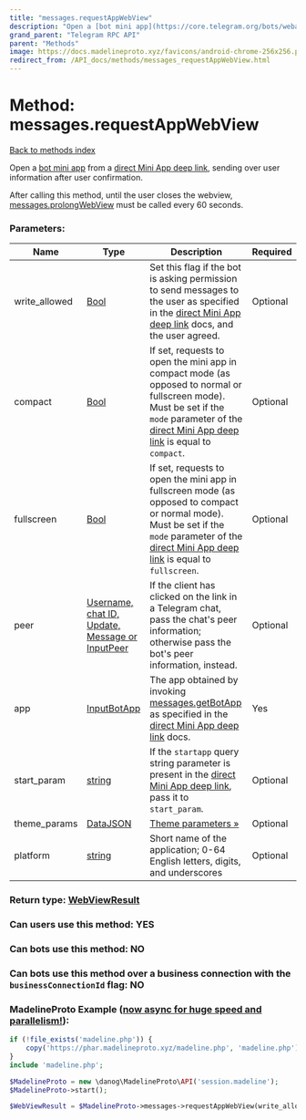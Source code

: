 ```yaml
---
title: "messages.requestAppWebView"
description: "Open a [bot mini app](https://core.telegram.org/bots/webapps) from a [direct Mini App deep link](https://core.telegram.org/api/links#direct-mini-app-links), sending over user information after user confirmation."
grand_parent: "Telegram RPC API"
parent: "Methods"
image: https://docs.madelineproto.xyz/favicons/android-chrome-256x256.png
redirect_from: /API_docs/methods/messages_requestAppWebView.html
---
```

# Method: messages.requestAppWebView
[Back to methods index](index.html)



Open a [bot mini app](https://core.telegram.org/bots/webapps) from a [direct Mini App deep link](https://core.telegram.org/api/links#direct-mini-app-links), sending over user information after user confirmation.

After calling this method, until the user closes the webview, [messages.prolongWebView](../methods/messages.prolongWebView.html) must be called every 60 seconds.

### Parameters:

| Name     |    Type       | Description | Required |
|----------|---------------|-------------|----------|
|write\_allowed|[Bool](/API_docs/types/Bool.html) | Set this flag if the bot is asking permission to send messages to the user as specified in the [direct Mini App deep link](https://core.telegram.org/api/links#direct-mini-app-links) docs, and the user agreed. | Optional|
|compact|[Bool](/API_docs/types/Bool.html) | If set, requests to open the mini app in compact mode (as opposed to normal or fullscreen mode). Must be set if the `mode` parameter of the [direct Mini App deep link](https://core.telegram.org/api/links#direct-mini-app-links) is equal to `compact`. | Optional|
|fullscreen|[Bool](/API_docs/types/Bool.html) | If set, requests to open the mini app in fullscreen mode (as opposed to compact or normal mode). Must be set if the `mode` parameter of the [direct Mini App deep link](https://core.telegram.org/api/links#direct-mini-app-links) is equal to `fullscreen`. | Optional|
|peer|[Username, chat ID, Update, Message or InputPeer](/API_docs/types/InputPeer.html) | If the client has clicked on the link in a Telegram chat, pass the chat's peer information; otherwise pass the bot's peer information, instead. | Optional|
|app|[InputBotApp](/API_docs/types/InputBotApp.html) | The app obtained by invoking [messages.getBotApp](../methods/messages.getBotApp.html) as specified in the [direct Mini App deep link](https://core.telegram.org/api/links#direct-mini-app-links) docs. | Yes|
|start\_param|[string](/API_docs/types/string.html) | If the `startapp` query string parameter is present in the [direct Mini App deep link](https://core.telegram.org/api/links#direct-mini-app-links), pass it to `start_param`. | Optional|
|theme\_params|[DataJSON](/API_docs/types/DataJSON.html) | [Theme parameters »](https://core.telegram.org/api/bots/webapps#theme-parameters) | Optional|
|platform|[string](/API_docs/types/string.html) | Short name of the application; 0-64 English letters, digits, and underscores | Optional|


### Return type: [WebViewResult](/API_docs/types/WebViewResult.html)

### Can users use this method: **YES**


### Can bots use this method: **NO**


### Can bots use this method over a business connection with the `businessConnectionId` flag: **NO**


### MadelineProto Example ([now async for huge speed and parallelism!](https://docs.madelineproto.xyz/docs/ASYNC.html)):


```php
if (!file_exists('madeline.php')) {
    copy('https://phar.madelineproto.xyz/madeline.php', 'madeline.php');
}
include 'madeline.php';

$MadelineProto = new \danog\MadelineProto\API('session.madeline');
$MadelineProto->start();

$WebViewResult = $MadelineProto->messages->requestAppWebView(write_allowed: $Bool, compact: $Bool, fullscreen: $Bool, peer: $InputPeer, app: $InputBotApp, start_param: 'string', theme_params: $DataJSON, platform: 'string', );
```

